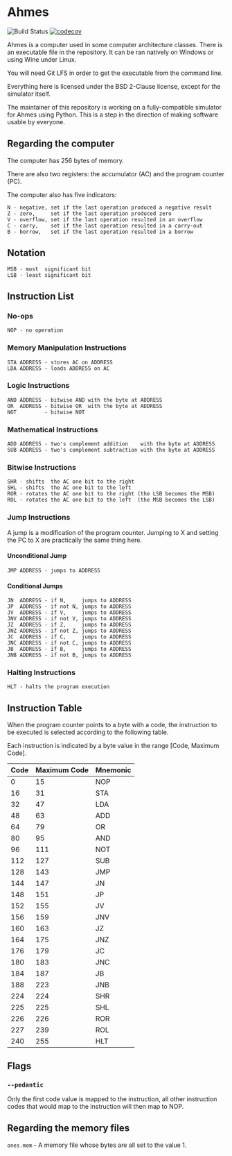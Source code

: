 # Ahmes

![Build Status](https://travis-ci.org/mafagafogigante/ahmes.svg?branch=master)
[![codecov](https://codecov.io/gh/mafagafogigante/ahmes/branch/master/graph/badge.svg)](https://codecov.io/gh/mafagafogigante/ahmes)

Ahmes is a computer used in some computer architecture classes. There is an
executable file in the repository. It can be ran natively on Windows or using
Wine under Linux.

You will need Git LFS in order to get the executable from the command line.

Everything here is licensed under the BSD 2-Clause license, except for the
simulator itself.

The maintainer of this repository is working on a fully-compatible simulator
for Ahmes using Python. This is a step in the direction of making software
usable by everyone.

## Regarding the computer

The computer has 256 bytes of memory.

There are also two registers: the accumulator (AC) and the program counter (PC).

The computer also has five indicators:

    N - negative, set if the last operation produced a negative result
    Z - zero,     set if the last operation produced zero
    V - overflow, set if the last operation resulted in an overflow
    C - carry,    set if the last operation resulted in a carry-out
    B - borrow,   set if the last operation resulted in a borrow

## Notation

    MSB - most  significant bit
    LSB - least significant bit

## Instruction List

### No-ops

    NOP - no operation

### Memory Manipulation Instructions

    STA ADDRESS - stores AC on ADDRESS
    LDA ADDRESS - loads ADDRESS on AC

### Logic Instructions

    AND ADDRESS - bitwise AND with the byte at ADDRESS
    OR  ADDRESS - bitwise OR  with the byte at ADDRESS
    NOT         - bitwise NOT

### Mathematical Instructions

    ADD ADDRESS - two's complement addition    with the byte at ADDRESS
    SUB ADDRESS - two's complement subtraction with the byte at ADDRESS

### Bitwise Instructions

    SHR - shifts  the AC one bit to the right
    SHL - shifts  the AC one bit to the left
    ROR - rotates the AC one bit to the right (the LSB becomes the MSB)
    ROL - rotates the AC one bit to the left  (the MSB becomes the LSB)

### Jump Instructions

A jump is a modification of the program counter. Jumping to X and setting the
PC to X are practically the same thing here.

#### Unconditional Jump

    JMP ADDRESS - jumps to ADDRESS

#### Conditional Jumps

    JN  ADDRESS - if N,     jumps to ADDRESS
    JP  ADDRESS - if not N, jumps to ADDRESS
    JV  ADDRESS - if V,     jumps to ADDRESS
    JNV ADDRESS - if not V, jumps to ADDRESS
    JZ  ADDRESS - if Z,     jumps to ADDRESS
    JNZ ADDRESS - if not Z, jumps to ADDRESS
    JC  ADDRESS - if C,     jumps to ADDRESS
    JNC ADDRESS - if not C, jumps to ADDRESS
    JB  ADDRESS - if B,     jumps to ADDRESS
    JNB ADDRESS - if not B, jumps to ADDRESS

### Halting Instructions

    HLT - halts the program execution

## Instruction Table

When the program counter points to a byte with a code, the instruction to be
executed is selected according to the following table.

Each instruction is indicated by a byte value in the range [Code, Maximum Code].

|Code|Maximum Code|Mnemonic|
|----|------------|--------|
|0   |15          |NOP     |
|16  |31          |STA     |
|32  |47          |LDA     |
|48  |63          |ADD     |
|64  |79          |OR      |
|80  |95          |AND     |
|96  |111         |NOT     |
|112 |127         |SUB     |
|128 |143         |JMP     |
|144 |147         |JN      |
|148 |151         |JP      |
|152 |155         |JV      |
|156 |159         |JNV     |
|160 |163         |JZ      |
|164 |175         |JNZ     |
|176 |179         |JC      |
|180 |183         |JNC     |
|184 |187         |JB      |
|188 |223         |JNB     |
|224 |224         |SHR     |
|225 |225         |SHL     |
|226 |226         |ROR     |
|227 |239         |ROL     |
|240 |255         |HLT     |

## Flags

### `--pedantic`

Only the first code value is mapped to the instruction, all other instruction
codes that would map to the instruction will then map to NOP.

## Regarding the memory files

`ones.mem` - A memory file whose bytes are all set to the value 1.

